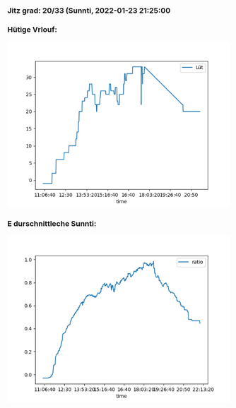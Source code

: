 ### Jitz grad: 20/33 (Sunnti, 2022-01-23 21:25:00

### Hütige Vrlouf:
![Graph](Today.png)

### E durschnittleche Sunnti:
![Graph](Sunnti.png)